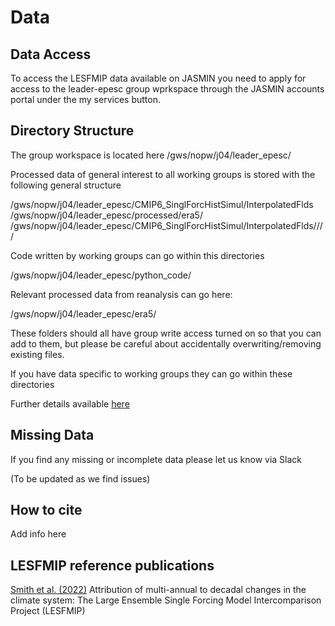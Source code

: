 # Data 

## Data Access

To access the LESFMIP data available on JASMIN you need to apply for access to the leader-epesc group wprkspace through the JASMIN accounts portal under the my services button.

## Directory Structure

The group workspace is located here
/gws/nopw/j04/leader_epesc/

Processed data of general interest to all working groups is stored with the following general structure

/gws/nopw/j04/leader_epesc/CMIP6_SinglForcHistSimul/InterpolatedFlds
/gws/nopw/j04/leader_epesc/processed/era5/
/gws/nopw/j04/leader_epesc/CMIP6_SinglForcHistSimul/InterpolatedFlds/<diagnostic name>/<model>/<experiment> /

Code written by working groups can go within this directories 

/gws/nopw/j04/leader_epesc/python_code/

Relevant processed data from reanalysis can go here:

/gws/nopw/j04/leader_epesc/era5/

These folders should all have group write access turned on so that you can add to them, but please be careful about accidentally overwriting/removing existing files.

If you have data specific to working groups they can go within these directories 

Further details available [here](https://docs.google.com/document/d/1bK9qaKp5dUpNpYgf1lPVuU0Y0EaN0t7V1Su9RkcuPcM/edit?tab=t.0)

## Missing Data

If you find any missing or incomplete data please let us know via Slack

(To be updated as we find issues)

## How to cite

Add info here

## LESFMIP reference publications

[Smith et al. (2022)](https://www.frontiersin.org/journals/climate/articles/10.3389/fclim.2022.955414/full) Attribution of multi-annual to decadal changes in the climate system: The Large Ensemble Single Forcing Model Intercomparison Project (LESFMIP)
